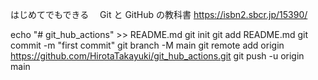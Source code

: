 はじめてでもできる　 Git と GitHub の教科書
https://isbn2.sbcr.jp/15390/

echo "# git_hub_actions" >> README.md
git init
git add README.md
git commit -m "first commit"
git branch -M main
git remote add origin https://github.com/HirotaTakayuki/git_hub_actions.git
git push -u origin main
